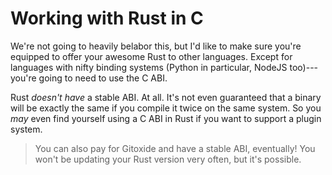 # Working with Rust in C

We're not going to heavily belabor this, but I'd like to make sure you're equipped to offer your awesome Rust to other languages. Except for languages with nifty binding systems (Python in particular, NodeJS too)---you're going to need to use the C ABI.

Rust *doesn't have* a stable ABI. At all. It's not even guaranteed that a binary will be exactly the same if you compile it twice on the same system. So you *may* even find yourself using a C ABI in Rust if you want to support a plugin system. 

> You can also pay for Gitoxide and have a stable ABI, eventually! You won't be updating your Rust version very often, but it's possible.
